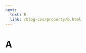 ```yaml
---
next:
  text: B
  link: /blog-css/property/b.html
---
```



# A


<script setup>
    import { Propertys } from '@data/css/property.js'       
    const baseCssUrl = 'https://developer.mozilla.org/zh-CN/docs/Web/CSS/'       
    const { A } = Propertys          
    //下面表格将使用自定义组件               
</script>   

<template v-for="item in A">
<Mcard :item=item :linkUrl=baseCssUrl></Mcard>
</template>
       
       